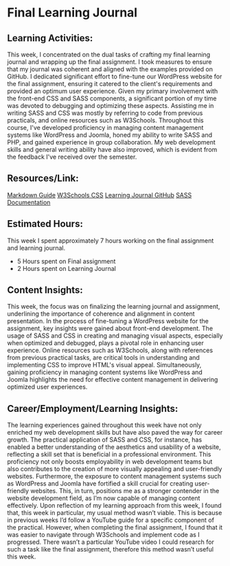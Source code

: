 # Final Learning Journal

## Learning Activities:

This week, I concentrated on the dual tasks of crafting my final learning journal and wrapping up the final assignment. I took measures to ensure that my journal was coherent and aligned with the examples provided on GitHub. I dedicated significant effort to fine-tune our WordPress website for the final assignment, ensuring it catered to the client's requirements and provided an optimum user experience. Given my primary involvement with the front-end CSS and SASS components, a significant portion of my time was devoted to debugging and optimizing these aspects. Assisting me in writing SASS and CSS was mostly by referring to code from previous practicals, and online resources such as W3Schools.
Throughout this course, I've developed proficiency in managing content management systems like WordPress and Joomla, honed my ability to write SASS and PHP, and gained experience in group collaboration. My web development skills and general writing ability have also improved, which is evident from the feedback I've received over the semester.

## Resources/Link:
[Markdown Guide](https://www.markdownguide.org/)
[W3Schools CSS](https://www.w3schools.com/css/)
[Learning Journal GitHub](https://github.com/CP3402/subject/wiki/Learning-Journals)
[SASS Documentation](https://sass-lang.com/documentation/)

## Estimated Hours:
This week I spent approximately 7 hours working on the final assignment and learning journal.
-	5 Hours spent on Final assignment
-	2 Hours spent on Learning Journal

## Content Insights:
This week, the focus was on finalizing the learning journal and assignment, underlining the importance of coherence and alignment in content presentation. In the process of fine-tuning a WordPress website for the assignment, key insights were gained about front-end development. The usage of SASS and CSS in creating and managing visual aspects, especially when optimized and debugged, plays a pivotal role in enhancing user experience. Online resources such as W3Schools, along with references from previous practical tasks, are critical tools in understanding and implementing CSS to improve HTML's visual appeal. Simultaneously, gaining proficiency in managing content systems like WordPress and Joomla highlights the need for effective content management in delivering optimized user experiences.

## Career/Employment/Learning Insights:
The learning experiences gained throughout this week have not only enriched my web development skills but have also paved the way for career growth. The practical application of SASS and CSS, for instance, has enabled a better understanding of the aesthetics and usability of a website, reflecting a skill set that is beneficial in a professional environment. This proficiency not only boosts employability in web development teams but also contributes to the creation of more visually appealing and user-friendly websites.
Furthermore, the exposure to content management systems such as WordPress and Joomla have fortified a skill crucial for creating user-friendly websites. This, in turn, positions me as a stronger contender in the website development field, as I’m now capable of managing content effectively.
Upon reflection of my learning approach from this week, I found that, this week in particular, my usual method wasn’t viable. This is because in previous weeks I’d follow a YouTube guide for a specific component of the practical. However, when completing the final assignment, I found that it was easier to navigate through W3Schools and implement code as I progressed. There wasn’t a particular YouTube video I could research for such a task like the final assignment, therefore this method wasn’t useful this week.
